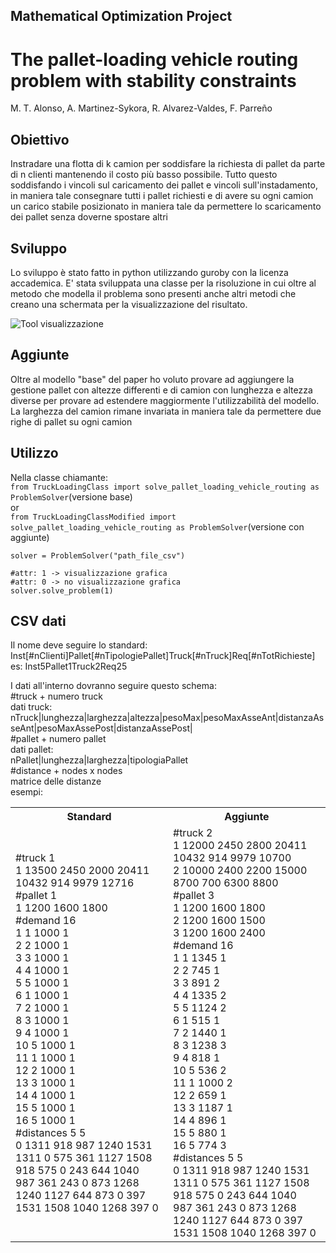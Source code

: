 
## Mathematical Optimization Project
# The pallet-loading vehicle routing problem with stability constraints
M. T. Alonso, A. Martinez-Sykora, R. Alvarez-Valdes, F. Parreño

## Obiettivo
Instradare una flotta di k camion per soddisfare la richiesta di pallet da parte di n clienti mantenendo il costo più basso possibile. Tutto questo soddisfando i vincoli sul caricamento dei pallet e vincoli sull'instadamento, in maniera tale consegnare tutti i pallet richiesti e di avere su ogni camion un carico stabile posizionato in maniera tale da permettere lo scaricamento dei pallet senza doverne spostare altri

## Sviluppo
Lo sviluppo è stato fatto in python utilizzando guroby con la licenza accademica.
E' stata sviluppata una classe per la risoluzione in cui oltre al metodo che modella il problema sono presenti anche altri metodi che creano una schermata per la visualizzazione del risultato.

![Tool visualizzazione](https://drive.google.com/uc?export=view&id=1HqZDp6JVdgL_mfTrLwwnS13vd5PgQWLN)

## Aggiunte
Oltre al modello "base" del paper ho voluto provare ad aggiungere la gestione pallet con altezze differenti e di camion con lunghezza e altezza diverse per provare ad estendere maggiormente l'utilizzabilità del modello.
La larghezza del camion rimane invariata in maniera tale da permettere due righe di pallet su ogni camion

## Utilizzo
Nella classe chiamante:<br>
`from TruckLoadingClass import solve_pallet_loading_vehicle_routing as ProblemSolver`(versione base)<br>
or<br>
`from TruckLoadingClassModified import solve_pallet_loading_vehicle_routing as ProblemSolver`(versione con aggiunte)<br>

    solver = ProblemSolver("path_file_csv")  
    
    #attr: 1 -> visualizzazione grafica
    #attr: 0 -> no visualizzazione grafica
    solver.solve_problem(1)
## CSV dati
Il nome deve seguire lo standard:<br>
Inst[#nClienti]Pallet[#nTipologiePallet]Truck[#nTruck]Req[#nTotRichieste]<br>
es: Inst5Pallet1Truck2Req25<br>

I dati all'interno dovranno seguire questo schema:<br>
#truck + numero truck<br>
dati truck:<br>
nTruck|lunghezza|larghezza|altezza|pesoMax|pesoMaxAsseAnt|distanzaAsseAnt|pesoMaxAssePost|distanzaAssePost|<br>
#pallet + numero pallet<br>
dati pallet:<br>
nPallet|lunghezza|larghezza|tipologiaPallet<br>
#distance + nodes x nodes<br>
matrice delle distanze<br>
esempi:
<table>
	<tr>
		<th>Standard</th>
		<th> Aggiunte</th>
	</tr>
	<tr>		
		<td> 
		#truck 1  <br>
		1 13500 2450 2000 20411 10432 914 9979 12716  <br>
		#pallet 1  <br>
		1 1200 1600 1800  <br>
		#demand 16  <br>
		1 1 1000 1  <br>
		2 2 1000 1  <br>
		3 3 1000 1  <br>
		4 4 1000 1  <br>
		5 5 1000 1  <br>
		6 1 1000 1  <br>
		7 2 1000 1  <br>
		8 3 1000 1  <br>
		9 4 1000 1  <br>
		10 5 1000 1  <br>
		11 1 1000 1  <br>
		12 2 1000 1  <br>
		13 3 1000 1  <br>
		14 4 1000 1  <br>
		15 5 1000 1  <br>
		16 5 1000 1  <br>
		#distances 5 5  <br>
		0 1311 918 987 1240 1531  <br>
		1311 0 575 361 1127 1508  <br>
		918 575 0 243 644 1040  <br>
		987 361 243 0 873 1268  <br>
		1240 1127 644 873 0 397  <br>
		1531 1508 1040 1268 397 0
		</td>
		<td>
		#truck 2  <br>
		1 12000 2450 2800 20411 10432 914 9979 10700  <br>
		2 10000 2400 2200 15000 8700 700 6300 8800 <br> 
		#pallet 3  <br>
		1 1200 1600 1800  <br>
		2 1200 1600 1500  <br>
		3 1200 1600 2400  <br>
		#demand 16  <br>
		1 1 1345 1  <br>
		2 2 745 1  <br>
		3 3 891 2  <br>
		4 4 1335 2  <br>
		5 5 1124 2  <br>
		6 1 515 1  <br>
		7 2 1440 1  <br>
		8 3 1238 3  <br>
		9 4 818 1  <br>
		10 5 536 2  <br>
		11 1 1000 2  <br>
		12 2 659 1  <br>
		13 3 1187 1  <br>
		14 4 896 1  <br>
		15 5 880 1  <br>
		16 5 774 3  <br>
		#distances 5 5  <br>
		0 1311 918 987 1240 1531  <br>
		1311 0 575 361 1127 1508  <br>
		918 575 0 243 644 1040  <br>
		987 361 243 0 873 1268  <br>
		1240 1127 644 873 0 397  <br>
		1531 1508 1040 1268 397 0<br>
		</td>
	</tr>
</table>
